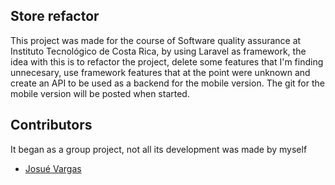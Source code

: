 ## Store refactor

This project was made for the course of Software quality assurance at Instituto Tecnológico de Costa Rica, by using Laravel as framework,
the idea with this is to refactor the project, delete some features that I'm finding unnecesary, use
framework features that at the point were unknown and create an API to be used as a backend for the mobile version. The git for the mobile version will be posted when started.


## Contributors
It began as a group project, not all its development was made by myself

- [Josué Vargas](https://github.com/JoVarHdez)

